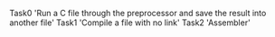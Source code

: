 Task0 'Run a C file through the preprocessor and save the result into another file'
Task1 'Compile a file with no link'
Task2 'Assembler'
